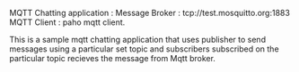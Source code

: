 MQTT Chatting application :
Message Broker : tcp://test.mosquitto.org:1883
MQTT Client : paho mqtt client.

This is a sample mqtt chatting application that uses publisher to send messages using a particular set topic 
and subscribers subscribed on the particular topic recieves the message from Mqtt broker.

